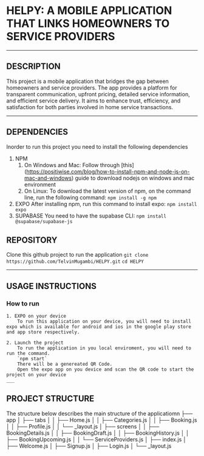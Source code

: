 # HELPY: A MOBILE APPLICATION THAT LINKS HOMEOWNERS TO SERVICE PROVIDERS

___

## DESCRIPTION
This project is a mobile application that bridges the gap between homeowners and service providers. The app provides a platform for transparent communication, upfront pricing, detailed service information, and efficient service delivery. It aims to enhance trust, efficiency, and satisfaction for both parties involved in home service transactions.

___

## DEPENDENCIES
Inorder to run this project you need to install the following dependencies
1. NPM
    1. On Windows and Mac:
        Follow through [this] (https://positiwise.com/blog/how-to-install-npm-and-node-js-on-mac-and-windows) guide to download nodejs on windows and mac environment
    2. On Linux:
        To download the latest version of npm, on the command line, run the following command:
        `npm install -g npm`
2. EXPO
    After installing npm, run this command to install expo:
        `npm install expo`
3. SUPABASE
    You need to have the supabase CLI: 
        `npm install @supabase/supabase-js`

## REPOSITORY
Clone this github project to run the application
    `git clone https://github.com/TelvinMugambi/HELPY.git`
    `cd HELPY`
___

## USAGE INSTRUCTIONS

### How to run
    1. EXPO on your device
        To run this application on your device, you will need to install expo which is available for android and ios in the google play store and app store respectively.

    2. Launch the project
        To run the application in you local enviroment, you will need to run the command.
        `npm start`
        There will be a genereated QR Code.
        Open the expo app on you device and scan the QR code to start the project on your device
    ___


## PROJECT STRUCTURE
The structure below describes the main structure of the applicatiomn
├── app
│ ├── tabs
│ │ ├── Home.js
│ │ ├── Categories.js
│ │ ├── Booking.js
│ │ ├── Profile.js
│ │ └── _layout.js
│ ├── screens
│ │ ├── BookingDetails.js
│ │ ├── BookingDraft.js
│ │ ├── BookingHistory.js
│ │ ├── BookingUpcoming.js
│ │ └── ServiceProviders.js
│ ├── index.js
│ ├── Welcome.js
│ ├── Signup.js
│ ├── Login.js
│ └── _layout.js



